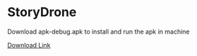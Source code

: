 # StoryDrone

Download apk-debug.apk to install and run the apk in machine

[Download Link](https://drive.google.com/file/d/1TMmVfCpUdzbQnoJM5rWFcZMoY1WQFwtH/view?usp=sharing)

